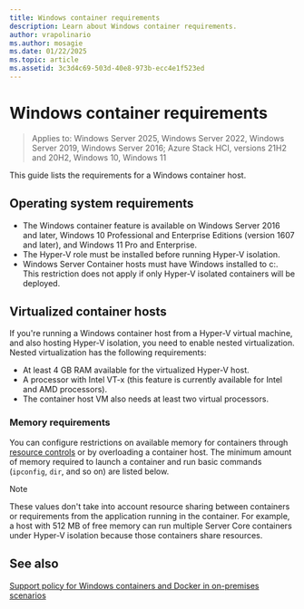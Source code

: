 ```yaml
---
title: Windows container requirements
description: Learn about Windows container requirements.
author: vrapolinario
ms.author: mosagie
ms.date: 01/22/2025
ms.topic: article
ms.assetid: 3c3d4c69-503d-40e8-973b-ecc4e1f523ed
---
```

# Windows container requirements

> Applies to: Windows Server 2025, Windows Server 2022, Windows Server 2019, Windows Server 2016; Azure Stack HCI, versions 21H2 and 20H2, Windows 10, Windows 11

This guide lists the requirements for a Windows container host.

## Operating system requirements

- The Windows container feature is available on Windows Server 2016 and later, Windows 10 Professional and Enterprise Editions (version 1607 and later), and Windows 11 Pro and Enterprise.
- The Hyper-V role must be installed before running Hyper-V isolation.
- Windows Server Container hosts must have Windows installed to c:\. This restriction does not apply if only Hyper-V isolated containers will be deployed.

## Virtualized container hosts

If you're running a Windows container host from a Hyper-V virtual machine, and also hosting Hyper-V isolation, you need to enable nested virtualization. Nested virtualization has the following requirements:

- At least 4 GB RAM available for the virtualized Hyper-V host.
- A processor with Intel VT-x (this feature is currently available for Intel and AMD processors).
- The container host VM also needs at least two virtual processors.

### Memory requirements

You can configure restrictions on available memory for containers through [resource controls](../manage-containers/resource-controls.md) or by overloading a container host. The minimum amount of memory required to launch a container and run basic commands (`ipconfig`, `dir`, and so on) are listed below.

> [!NOTE]
> These values don't take into account resource sharing between containers or requirements from the application running in the container. For example, a host with 512 MB of free memory can run multiple Server Core containers under Hyper-V isolation because those containers share resources.

## See also

[Support policy for Windows containers and Docker in on-premises scenarios](/troubleshoot/windows-server/containers/support-for-windows-containers-docker-on-premises-scenarios)

